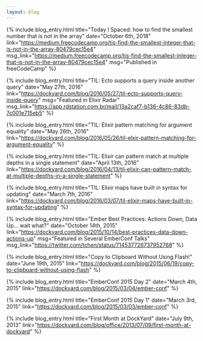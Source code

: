 ```yaml
---
layout: blog
---
```


{% include blog_entry.html
  title="Today I Spaced: how to find the smallest number that is not in
  the array"
  date="October 6th, 2018"
  link="https://medium.freecodecamp.org/tis-find-the-smallest-integer-that-is-not-in-the-array-80479cec15e4"
  msg_link="https://medium.freecodecamp.org/tis-find-the-smallest-integer-that-is-not-in-the-array-80479cec15e4"
  msg="Published in freeCodeCamp"
%}

{% include blog_entry.html
  title="TIL: Ecto supports a query inside another query"
  date="May 27th, 2016"
  link="https://dockyard.com/blog/2016/05/27/til-ecto-supports-query-inside-query"
  msg="Featured in Elixir Radar"
  msg_link="https://app.rdstation.com.br/mail/13a2caf7-b136-4c86-83db-7c001e715eb5"
%}

{% include blog_entry.html
  title="TIL: Elixir pattern matching for argument equality"
  date="May 26th, 2016"
  link="https://dockyard.com/blog/2016/05/26/til-elxir-pattern-matching-for-argument-equality"
%}

{% include blog_entry.html
  title="TIL: Elixir can pattern match at multiple depths in a single statement"
  date="April 13th, 2016"
  link="https://dockyard.com/blog/2016/04/13/til-elixir-can-pattern-match-at-multiple-depths-in-a-single-statement"
%}

{% include blog_entry.html
  title="TIL: Elixir maps have built in syntax for updating"
  date="March 7th, 2016"
  link="https://dockyard.com/blog/2016/03/07/til-elixir-maps-have-built-in-syntax-for-updating"
%}

{% include blog_entry.html
  title="Ember Best Practices: Actions Down, Data Up... wait what?"
  date="October 14th, 2015"
  link="https://dockyard.com/blog/2015/10/14/best-practices-data-down-actions-up"
  msg="Featured in Several EmberConf Talks"
  msg_link="https://twitter.com/tchen/status/714537726737952768"
%}

{% include blog_entry.html
  title="Copy to Clipboard Without Using Flash!"
  date="June 19th, 2015"
  link="https://dockyard.com/blog/2015/06/19/copy-to-clipboard-without-using-flash"
%}

{% include blog_entry.html
  title="EmberConf 2015 Day 2"
  date="March 4th, 2015"
  link="https://dockyard.com/blog/2015/03/04/ember-conf"
%}

{% include blog_entry.html
  title="EmberConf 2015 Day 1"
  date="March 3rd, 2015"
  link="https://dockyard.com/blog/2015/03/03/ember-conf"
%}

{% include blog_entry.html
  title="First Month at DockYard"
  date="July 9th, 2013"
  link="https://dockyard.com/blog/office/2013/07/09/first-month-at-dockyard"
%}
